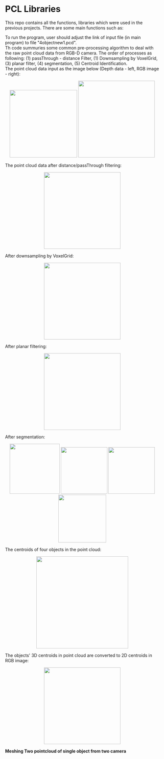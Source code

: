 # PCL Libraries
This repo contains all the functions, libraries which were used in the previous projects. There are some main functions such as: 



To run the program, user should adjust the link of input file (in main program) to file "4objectnew1.pcd".\
Th code summuries some common pre-processing algorithm to deal with the raw point cloud data from RGB-D camera. The order of processes as following: (1) passThrough - distance Filter, (1) Downsampling by VoxelGrid, (3) planar filter, (4) segmentation, (5) Centroid Identification.\
The point cloud data input as the image below (Depth data - left, RGB image - right):
<p align="center">
  <img src="https://github.com/buivn/images/blob/master/cvUnr2019/pcdInput.png" width="220">
  <img src="https://github.com/buivn/images/blob/master/cvUnr2019/4objectnew1.jpg" width="250">
</p>
The point cloud data after distance/passThrough filtering:
<p align="center">
  <img src="https://github.com/buivn/images/blob/master/cvUnr2019/passThrough061319.png" width="250">
</p>

After downsampling by VoxelGrid:
<p align="center">
  <img src="https://github.com/buivn/images/blob/master/cvUnr2019/Downsampling061319.png" width="250">
</p>

After planar filtering: 
<p align="center">
  <img src="https://github.com/buivn/images/blob/master/cvUnr2019/planerFiltering1.png" width="250">
</p>
After segmentation:
<p align="center">
  <img src="https://github.com/buivn/images/blob/master/cvUnr2019/object4061319.png" width="163">
  <img src="https://github.com/buivn/images/blob/master/cvUnr2019/object3061319.png" width="152">
  <img src="https://github.com/buivn/images/blob/master/cvUnr2019/object1061319.png" width="152">
  <img src="https://github.com/buivn/images/blob/master/cvUnr2019/object2061319.png" width="156">  
</p>
The centroids of four objects in the point cloud:
<p align="center">
  <img src="https://github.com/buivn/images/blob/master/cvUnr2019/centroid3D.png" width="300">
</p>
The objects' 3D centroids in point cloud are converted to 2D centroids in RGB image:
<p align="center">
  <img src="https://github.com/buivn/images/blob/master/cvUnr2019/2Dcentroids.png" width="250">
</p>

**Meshing Two pointcloud of single object from two camera**

